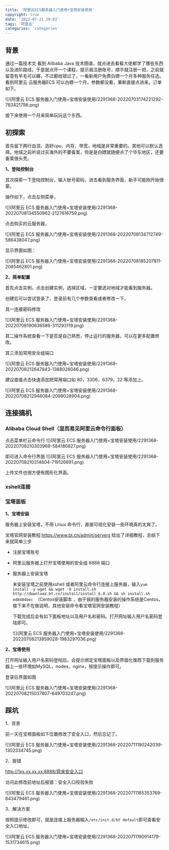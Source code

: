 ```yaml
---
title: '阿里云ECS服务器入门使用+宝塔安装使用'
copyright: true
date: '2022-07-21 19:03'
tags: '阿里云'
categories: 'categories'
---
```



## 背景

通过一篇技术文 看到 Alibaba Java 技术图谱，就点进去看看大佬都学了哪些东西以及进阶路线，于是就点开一个课程，提示我注册账号，顺手就注册一把，之前就留意有羊毛可以薅，不过都给错过了，一看新用户免费白嫖一个月多种服务任选。看到阿里云 云服务器ECS 可以白嫖一个月，参数都没看，果断直接点进来。订单如下。

![](阿里云 ECS 服务器入门使用+宝塔安装使用/2291368-20220703174221292-783421798.png)

接下来使用一个月来简单玩玩这个东西。

## 初探索

首先留下两行血泪，选好cpu、内存、带宽，地域是非常重要的。其他可以默认选择。地域之前听说过买海外的不要备案，但是是白嫖就随便点了个华东地区，还要备案很头秃。

**1、登陆控制台**

其次探索一下登陆控制台，输入账号密码，进去看到服务界面，新手可能刚开始很蒙。

操作如下，点击左侧菜单，

![](阿里云 ECS 服务器入门使用+宝塔安装使用/2291368-20220708134550962-2127616759.png)

点击购买的云服务器，

![](阿里云 ECS 服务器入门使用+宝塔安装使用/2291368-20220708134712749-586438047.png)

显示界面如图：

![](阿里云 ECS 服务器入门使用+宝塔安装使用/2291368-20220708185207811-2085462801.png)

**2、简单配置**

首先点击实例，点击创建实例，选择区域，一定要选对地域才能看到服务器。

创建后可以尝试登录了，登录前有几个参数查看或者修改一下。

其一连接密码修改

![](阿里云 ECS 服务器入门使用+宝塔安装使用/2291368-20220708190636586-311293119.png)

其二操作系统查看一下是否是自己熟悉，停止运行的服务器，可以在更多配置修改。

其三添加常用安全组端口

![](阿里云 ECS 服务器入门使用+宝塔安装使用/2291368-20220708212647843-1388028046.png)

建议直接点击快速添加把常用端口如 80，3306，6379，22 等添加上。

![](阿里云 ECS 服务器入门使用+宝塔安装使用/2291368-20220708212946084-2099028904.png)


## 连接搞机

### Alibaba Cloud Shell（显而易见阿里云命令行面板）

点击菜单栏云命令行
![](阿里云 ECS 服务器入门使用+宝塔安装使用/2291368-20220708210303969-584186827.png)

即可进入命令行界面
![](阿里云 ECS 服务器入门使用+宝塔安装使用/2291368-20220708210314604-719126691.png)

上传文件也很方便有图形化界面。

### xshell连接


### 宝塔面板

**1、宝塔安装**

服务器上安装宝塔，不用 Linux 命令行，直接可视化安装一些环境真的太爽了。

宝塔官网安装教程:https://www.bt.cn/admin/servers 给出了详细教程，总结下来就简单三步

- 注册宝塔账号

- 阿里云服务器上打开宝塔使用的安全组 8888 端口

- 服务器上安装宝塔

  未安装宝塔之前使用xshell 或者阿里云命令行连接上服务器，输入`yum install -y wget && wget -O install.sh http://download.bt.cn/install/install_6.0.sh && sh install.sh ed8484bec `（Centos安装脚本 ，由于我的服务器安装的操作系统是Centos，接下来不在做说明，其他安装命令看宝塔官网安装教程）

  下载完成后会有如下面板地址以及用户名和密码。打开网址输入用户名密码登陆即可。

  ![](阿里云 ECS 服务器入门使用+宝塔安装使用/2291368-20220708213859028-1983297036.png)

**2、宝塔使用**

打开网址输入用户名密码登陆后，会提示绑定宝塔面板以及界面化推荐下载到服务器上一些环境如MySQL，nodes，nginx，按提示操作即可。

登录后界面如图

![](阿里云 ECS 服务器入门使用+宝塔安装使用/2291368-20220708215037807-649703247.png)

## 踩坑

1、背景

前一天在宝塔面板如下位置修改了安全入口，然后忘记了。

![](阿里云 ECS 服务器入门使用+宝塔安装使用/2291368-20220711190242039-1302334745.png)

2、报错

http://1xx.xx.xx.xx:8888/原来安全入口

访问此修改前地址后报错：安全入口校验失败

![](阿里云 ECS 服务器入门使用+宝塔安装使用/2291368-20220711185353769-843479461.png)

3、解决方案

按照提示修改即可，就是连接上服务器输入`/etc/init.d/bt default`即可查看安全入口地址。

![](阿里云 ECS 服务器入门使用+宝塔安装使用/2291368-20220711190914179-1531734615.png)
